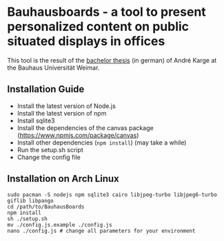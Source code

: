 # Bauhausboards - a tool to present personalized content on public situated displays in offices

This tool is the result of the [bachelor thesis](http://endruk.github.io/thesis.pdf) (in german) of André Karge at the Bauhaus Universität Weimar.

## Installation Guide
- Install the latest version of Node.js
- Install the latest version of npm
- Install sqlite3
- Install the dependencies of the canvas package (https://www.npmjs.com/package/canvas)
- Install other dependencies (```npm install```) (may take a while)
- Run the setup.sh script
- Change the config file

## Installation on Arch Linux
```
sudo pacman -S nodejs npm sqlite3 cairo libjpeg-turbo libjpeg6-turbo giflib libpango
cd /path/to/BauhausBoards
npm install
sh ./setup.sh
mv ./config.js.example ./config.js
nano ./config.js # change all parameters for your environment
```

<!--
TODO:
- mailserver or mailcatcher??
-->
